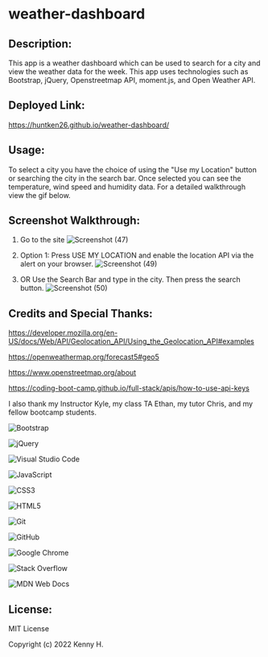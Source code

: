 # weather-dashboard

## Description:

This app is a weather dashboard which can be used to search for a city and view the weather data for the week. This app uses technologies such as Bootstrap, jQuery, Openstreetmap API, moment.js, and Open Weather API.

## Deployed Link:

https://huntken26.github.io/weather-dashboard/

## Usage:

To select a city you have the choice of using the "Use my Location" button or searching the city in the search bar. Once selected you can see the temperature, wind speed and humidity data. For a detailed walkthrough view the gif below.

## Screenshot Walkthrough:
1. Go to the site
![Screenshot (47)](https://user-images.githubusercontent.com/107738986/195006557-182bdfd3-b500-4643-9e54-c32b16450dfd.png)

2. Option 1: Press USE MY LOCATION and enable the location API via the alert on your browser.
 ![Screenshot (49)](https://user-images.githubusercontent.com/107738986/195011971-b1da4293-4e69-4fdd-8b86-bab4818d1155.png)

 3. OR Use the Search Bar and type in the city. Then press the search button.
![Screenshot (50)](https://user-images.githubusercontent.com/107738986/195012257-8651b05f-9858-4286-b027-a6dd1ee01fdb.png)

## Credits and Special Thanks:

https://developer.mozilla.org/en-US/docs/Web/API/Geolocation_API/Using_the_Geolocation_API#examples

https://openweathermap.org/forecast5#geo5

https://www.openstreetmap.org/about

https://coding-boot-camp.github.io/full-stack/apis/how-to-use-api-keys

I also thank my Instructor Kyle, my class TA Ethan, my tutor Chris, and my fellow bootcamp students.

![Bootstrap](https://img.shields.io/badge/bootstrap-%23563D7C.svg?style=for-the-badge&logo=bootstrap&logoColor=white)

![jQuery](https://img.shields.io/badge/jquery-%230769AD.svg?style=for-the-badge&logo=jquery&logoColor=white)

![Visual Studio Code](https://img.shields.io/badge/Visual%20Studio%20Code-0078d7.svg?style=for-the-badge&logo=visual-studio-code&logoColor=white)

![JavaScript](https://img.shields.io/badge/javascript-%23323330.svg?style=for-the-badge&logo=javascript&logoColor=%23F7DF1E)

![CSS3](https://img.shields.io/badge/css3-%231572B6.svg?style=for-the-badge&logo=css3&logoColor=white)

![HTML5](https://img.shields.io/badge/html5-%23E34F26.svg?style=for-the-badge&logo=html5&logoColor=white)

![Git](https://img.shields.io/badge/git-%23F05033.svg?style=for-the-badge&logo=git&logoColor=white)

![GitHub](https://img.shields.io/badge/github-%23121011.svg?style=for-the-badge&logo=github&logoColor=white)

![Google Chrome](https://img.shields.io/badge/Google%20Chrome-4285F4?style=for-the-badge&logo=GoogleChrome&logoColor=white)

![Stack Overflow](https://img.shields.io/badge/-Stackoverflow-FE7A16?style=for-the-badge&logo=stack-overflow&logoColor=white)

![MDN Web Docs](https://img.shields.io/badge/MDN_Web_Docs-black?style=for-the-badge&logo=mdnwebdocs&logoColor=white)

## License:

MIT License

Copyright (c) 2022 Kenny H.
